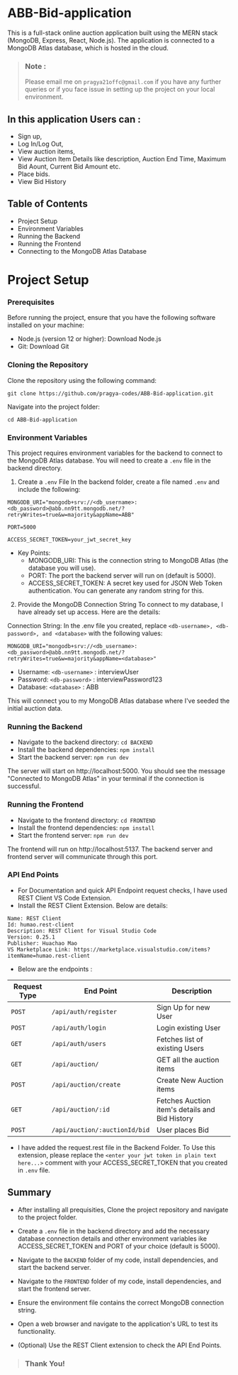 # ABB-Bid-application
This is a full-stack online auction application built using the MERN stack (MongoDB, Express, React, Node.js). The application is connected to a MongoDB Atlas database, which is hosted in the cloud. 
> ### **Note** : 
> Please email me on `pragya21offc@gmail.com` if you have any further queries or if you face issue in setting up the project on your local environment.

## In this application Users can :
- Sign up, 
- Log In/Log Out, 
- View auction items, 
- View Auction Item Details like description, Auction End Time, Maximum Bid Aount, Current Bid Amount etc.
- Place bids. 
- View Bid History

## Table of Contents
- Project Setup
- Environment Variables
- Running the Backend
- Running the Frontend
- Connecting to the MongoDB Atlas Database


# Project Setup

### Prerequisites
Before running the project, ensure that you have the following software installed on your machine:

  - Node.js (version 12 or higher): Download Node.js
  - Git: Download Git

### Cloning the Repository

 Clone the repository using the following command:

 ` git clone https://github.com/pragya-codes/ABB-Bid-application.git `

 Navigate into the project folder:

 `cd ABB-Bid-application`

### Environment Variables
This project requires environment variables for the backend to connect to the MongoDB Atlas database. You will need to create a `.env` file in the backend directory.
1. Create a `.env` File
In the backend folder, create a file named `.env` and include the following:
```
MONGODB_URI="mongodb+srv://<db_username>:<db_password>@abb.nn9tt.mongodb.net/?retryWrites=true&w=majority&appName=ABB"

PORT=5000

ACCESS_SECRET_TOKEN=your_jwt_secret_key
```
- Key Points:
   - MONGODB_URI: This is the connection string to MongoDB Atlas (the database you will use).
   - PORT: The port the backend server will run on (default is 5000).
   - ACCESS_SECRET_TOKEN: A secret key used for JSON Web Token authentication. You can generate any random string for this.

2. Provide the MongoDB Connection String
To connect to my database, I have already set up access. Here are the details:

Connection String: In the .env file you created, replace `<db-username>, <db-password>, and <database>` with the following values:

```
MONGODB_URI="mongodb+srv://<db_username>:<db_password>@abb.nn9tt.mongodb.net/?retryWrites=true&w=majority&appName=<database>"
```
- Username: `<db-username>` : interviewUser
- Password: `<db-password>` : interviewPassword123
- Database: `<database>` : ABB

This will connect you to my MongoDB Atlas database where I've seeded the initial auction data.

### Running the Backend
- Navigate to the backend directory: `cd BACKEND`
- Install the backend dependencies: `npm install`
- Start the backend server: `npm run dev`

The server will start on http://localhost:5000. You should see the message "Connected to MongoDB Atlas" in your terminal if the connection is successful.

### Running the Frontend
- Navigate to the frontend directory: `cd FRONTEND`
- Install the frontend dependencies: `npm install`
- Start the frontend server: `npm run dev`

The frontend will run on http://localhost:5137. The backend server and frontend server will communicate through this port.

### API End Points
- For Documentation and quick API Endpoint request checks, I have used REST Client VS Code Extension.
- Install the REST Client Extension. Below are details:
```
Name: REST Client
Id: humao.rest-client
Description: REST Client for Visual Studio Code
Version: 0.25.1
Publisher: Huachao Mao
VS Marketplace Link: https://marketplace.visualstudio.com/items?itemName=humao.rest-client
```
- Below are the endpoints :

| Request Type | End Point | Description |
|-----------------|-----------------|-----------------|
| `POST`   | `/api/auth/register`   | Sign Up for new User   |
| `POST`    | `/api/auth/login `     | Login existing User   |
| `GET`    | `/api/auth/users`      | Fetches list of existing Users  |
| `GET`   | `/api/auction/ `  | GET all the auction items    |
| `POST`   | `/api/auction/create`   | Create New Auction items    |
| `GET`   | `/api/auction/:id ` | Fetches Auction item's details and Bid History  |
| `POST`   | `/api/auction/:auctionId/bid`  | User places Bid   |

- I have added the request.rest file in the Backend Folder. To Use this extension, please replace the `<enter your jwt token in plain text here...>`  comment with your ACCESS_SECRET_TOKEN that you created in `.env` file.

## Summary
- After installing all prequisities, Clone the project repository and navigate to the project folder.

- Create a `.env` file in the backend directory and add the necessary database connection details and other environment variables ike ACCESS_SECRET_TOKEN and PORT of your choice (default is 5000).

- Navigate to the `BACKEND` folder of my code, install dependencies, and start the backend server.

- Navigate to the `FRONTEND` folder of my code, install dependencies, and start the frontend server.

- Ensure the environment file contains the correct MongoDB connection string.

- Open a web browser and navigate to the application's URL to test its functionality.

- (Optional) Use the REST Client extension to check the API End Points.

> ### Thank You!

